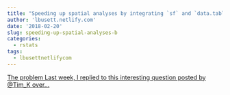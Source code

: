```yaml
---
title: "Speeding up spatial analyses by integrating `sf` and `data.table`"
author: 'lbusett.netlify.com'
date: '2018-02-20'
slug: speeding-up-spatial-analyses-b
categories:
  - rstats
tags:
  - lbusettnetlifycom
---
```


[The problem Last week, I replied to this interesting question posted by @Tim_K over...<click to read more>](https://lbusett.netlify.com/post/speeding-up-spatial-analyses-by-integrating-sf-and-data-table-a-test-case/)

